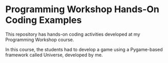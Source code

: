 # Programming Workshop Hands-On Coding Examples

This repository has hands-on coding activities developed at my Programming Workshop course. 

In this course, the students had to develop a game using a Pygame-based framework called Universe, developed by me. 
